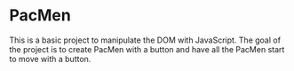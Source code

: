 # PacMen
<p>This is a basic project to manipulate the DOM with JavaScript. The goal of the project is to create PacMen with a button and have all the PacMen start to move with a button.</p>
